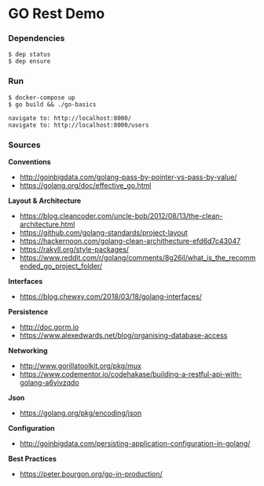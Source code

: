# GO Rest Demo

### Dependencies

```
$ dep status
$ dep ensure
```

### Run
```
$ docker-compose up 
$ go build && ./go-basics

navigate to: http://localhost:8000/
navigate to: http://localhost:8000/users
```


### Sources

__Conventions__

* http://goinbigdata.com/golang-pass-by-pointer-vs-pass-by-value/
* https://golang.org/doc/effective_go.html

__Layout & Architecture__

* https://blog.cleancoder.com/uncle-bob/2012/08/13/the-clean-architecture.html
* https://github.com/golang-standards/project-layout
* https://hackernoon.com/golang-clean-archithecture-efd6d7c43047
* https://rakyll.org/style-packages/
* https://www.reddit.com/r/golang/comments/8g26il/what_is_the_recommended_go_project_folder/


__Interfaces__

* https://blog.chewxy.com/2018/03/18/golang-interfaces/

__Persistence__

* http://doc.gorm.io
* https://www.alexedwards.net/blog/organising-database-access

__Networking__

* http://www.gorillatoolkit.org/pkg/mux
* https://www.codementor.io/codehakase/building-a-restful-api-with-golang-a6yivzqdo

__Json__

* https://golang.org/pkg/encoding/json

__Configuration__

* http://goinbigdata.com/persisting-application-configuration-in-golang/

__Best Practices__

* https://peter.bourgon.org/go-in-production/



